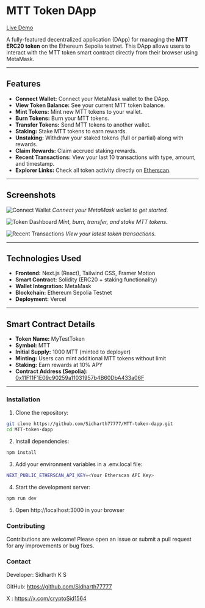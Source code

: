 # MTT Token DApp

[Live Demo](https://mtt-token-dapp.vercel.app/)

A fully-featured decentralized application (DApp) for managing the **MTT ERC20 token** on the Ethereum Sepolia testnet. This DApp allows users to interact with the MTT token smart contract directly from their browser using MetaMask.

---

## Features

- **Connect Wallet:** Connect your MetaMask wallet to the DApp.
- **View Token Balance:** See your current MTT token balance.
- **Mint Tokens:** Mint new MTT tokens to your wallet.
- **Burn Tokens:** Burn your MTT tokens.
- **Transfer Tokens:** Send MTT tokens to another wallet.
- **Staking:** Stake MTT tokens to earn rewards.
- **Unstaking:** Withdraw your staked tokens (full or partial) along with rewards.
- **Claim Rewards:** Claim accrued staking rewards.
- **Recent Transactions:** View your last 10 transactions with type, amount, and timestamp.
- **Explorer Links:** Check all token activity directly on [Etherscan](https://sepolia.etherscan.io/).

---

## Screenshots

![Connect Wallet](https://drive.usercontent.google.com/download?id=154cYThhqBHBWM8OiNGmocw0c9oq9CIel&export=view&authuser=0)
*Connect your MetaMask wallet to get started.*

![Token Dashboard](https://drive.usercontent.google.com/download?id=1Y3zr1rH3W8LgmVBxxCDaxYQegfhb3Lj9&export=view&authuser=0)
*Mint, burn, transfer, and stake MTT tokens.*

![Recent Transactions](https://drive.usercontent.google.com/download?id=1uLG_2k5hqTFx5kq8hLj8yXrdPSx-nxKZ&export=view&authuser=0)
*View your latest token transactions.*

---

## Technologies Used

- **Frontend:** Next.js (React), Tailwind CSS, Framer Motion
- **Smart Contract:** Solidity (ERC20 + staking functionality)
- **Wallet Integration:** MetaMask
- **Blockchain:** Ethereum Sepolia Testnet
- **Deployment:** Vercel

---

## Smart Contract Details

- **Token Name:** MyTestToken
- **Symbol:** MTT
- **Initial Supply:** 1000 MTT (minted to deployer)
- **Minting:** Users can mint additional MTT tokens without limit
- **Staking:** Earn rewards at 10% APY
- **Contract Address (Sepolia):** [0x11F11F1E09c90259a11031957b4B60DbA433a06F](https://sepolia.etherscan.io/address/0x11F11F1E09c90259a11031957b4B60DbA433a06F)

---

### Installation

1. Clone the repository:

```bash
git clone https://github.com/Sidharth77777/MTT-token-dapp.git
cd MTT-token-dapp
```

2. Install dependencies:

```bash
npm install
```

3. Add your environment variables in a .env.local file:

```bash
NEXT_PUBLIC_ETHERSCAN_API_KEY=<Your Etherscan API Key>
```

4. Start the development server:

```bash
npm run dev
```

5. Open http://localhost:3000 in your browser


### Contributing

Contributions are welcome! Please open an issue or submit a pull request for any improvements or bug fixes.

### Contact

Developer: Sidharth K S

GitHub: https://github.com/Sidharth77777

X : https://x.com/cryptoSid1564

